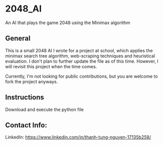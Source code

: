 # 2048_AI
An AI that plays the game 2048 using the Minimax algorithm

## General
This is a small 2048 AI I wrote for a project at school, which applies the minimax search tree algorithm, web-scraping techniques and heuristical evaluation.
I don't plan to further update the file as of this time. However, I will revisit this project when the time comes.

Currently, I'm not looking for public contributions, but you are welcome to fork the project anyways.

## Instructions
Download and execute the python file

## Contact Info:
LinkedIn: 
https://www.linkedin.com/in/thanh-tung-nguyen-17135b258/
